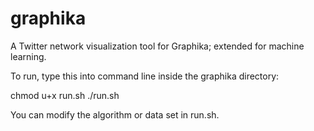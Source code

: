 # graphika
A Twitter network visualization tool for Graphika; extended for machine learning. 

To run, type this into command line inside the graphika directory:

chmod u+x run.sh
./run.sh

You can modify the algorithm or data set in run.sh. 
